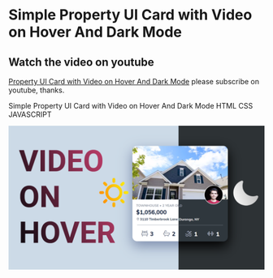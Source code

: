 # Simple Property UI Card with Video on Hover And Dark Mode

## Watch the video on youtube

[Property UI Card with Video on Hover And Dark Mode](https://www.youtube.com/watch?v=SGDbnIcjFNs)
please subscribe on youtube, thanks.

Simple Property UI Card with Video on Hover And Dark Mode HTML CSS JAVASCRIPT

![Property UI Card with Video on Hover And Dark Mode](/preview.png)
